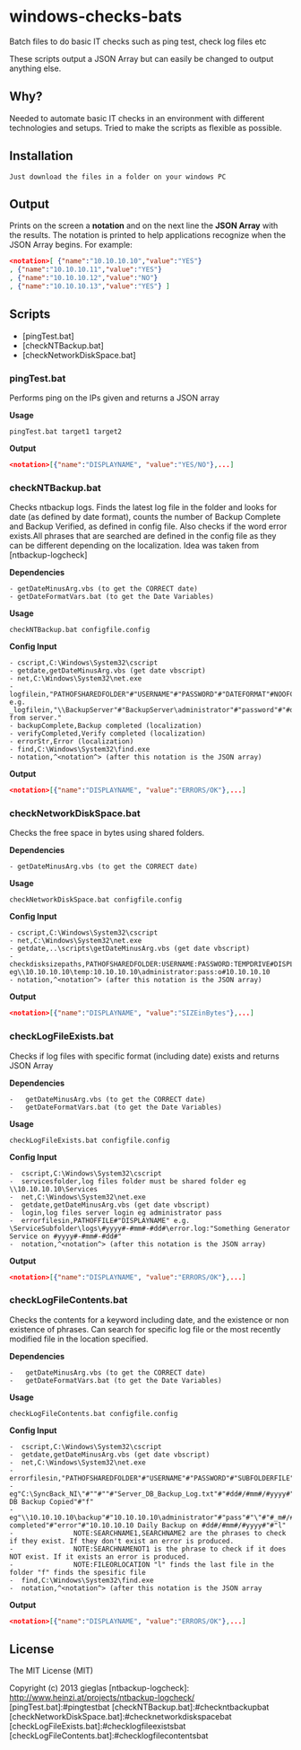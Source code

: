 windows-checks-bats
===================

Batch files to do basic IT checks such as ping test, check log files etc

These scripts output a JSON Array but can easily be changed to output anything else. 

Why?
----

Needed to automate basic IT checks in an environment with different technologies and setups. Tried to make the scripts as flexible as possible. 

Installation
------------

	Just download the files in a folder on your windows PC

Output
------
Prints on the screen a **notation** and on the next line the **JSON Array** with the results. The notation is printed to help applications recognize when the JSON Array begins. 
For example:
 ```json
<notation>[ {"name":"10.10.10.10","value":"YES"} 
, {"name":"10.10.10.11","value":"YES"} 
, {"name":"10.10.10.12","value":"NO"} 
, {"name":"10.10.10.13","value":"YES"} ]
```

Scripts
-------

- [pingTest.bat]
- [checkNTBackup.bat]
- [checkNetworkDiskSpace.bat]

### pingTest.bat

Performs ping on the IPs given and returns a JSON array 

**Usage**

	pingTest.bat target1 target2

**Output**

```json
<notation>[{"name":"DISPLAYNAME", "value":"YES/NO"},...]
```

### checkNTBackup.bat

Checks ntbackup logs. Finds the latest log file in the folder and looks for date (as defined by date format), counts the number of Backup Complete and Backup Verified, as defined in config file. Also checks if the word error exists.All phrases that are searched are defined in the config file as they can be different depending on the localization. 
Idea was taken from [ntbackup-logcheck]

**Dependencies**

    - getDateMinusArg.vbs (to get the CORRECT date)
    - getDateFormatVars.bat (to get the Date Variables)

**Usage**

    checkNTBackup.bat configfile.config

**Config Input**

    - cscript,C:\Windows\System32\cscript
    - getdate,getDateMinusArg.vbs (get date vbscript)
    - net,C:\Windows\System32\net.exe
    - logfilein,"PATHOFSHAREDFOLDER"#"USERNAME"#"PASSWORD"#"DATEFORMAT"#NOOFCOMPLETED"#"NOOFVERIFIED"#"DISPLAYNAME" 
    e.g. _logfilein,"\\BackupServer"#"BackupServer\administrator"#"password"#"#d#/#m#/#yyyy#"#"3"#"0"#"Backups from server."
    - backupComplete,Backup completed (localization)
    - verifyCompleted,Verify completed (localization)
    - errorStr,Error (localization)
    - find,C:\Windows\System32\find.exe
    - notation,^<notation^> (after this notation is the JSON array)

**Output**

```json
<notation>[{"name":"DISPLAYNAME", "value":"ERRORS/OK"},...]
```

### checkNetworkDiskSpace.bat

Checks the free space in bytes using shared folders. 

**Dependencies**

    - getDateMinusArg.vbs (to get the CORRECT date)

**Usage**

    checkNetworkDiskSpace.bat configfile.config

**Config Input**

	- cscript,C:\Windows\System32\cscript
	- net,C:\Windows\System32\net.exe
	- getdate,..\scripts\getDateMinusArg.vbs (get date vbscript)
	- checkdisksizepaths,PATHOFSHAREDFOLDER:USERNAME:PASSWORD:TEMPDRIVE#DISPLAYNAME eg\\10.10.10.10\temp:10.10.10.10\administrator:pass:o#10.10.10.10
	- notation,^<notation^> (after this notation is the JSON array)
	
**Output**

```json
<notation>[{"name":"DISPLAYNAME", "value":"SIZEinBytes"},...]
```

### checkLogFileExists.bat

Checks if log files with specific format (including date) exists and returns JSON Array

**Dependencies**

	-	getDateMinusArg.vbs (to get the CORRECT date)
	-	getDateFormatVars.bat (to get the Date Variables)

**Usage**

    checkLogFileExists.bat configfile.config

**Config Input**

	-  cscript,C:\Windows\System32\cscript
	-  servicesfolder,log files folder must be shared folder eg \\10.10.10.10\Services
	-  net,C:\Windows\System32\net.exe
	-  getdate,getDateMinusArg.vbs (get date vbscript)
	-  login,log files server login eg administrator pass
	-  errorfilesin,PATHOFFILE#"DISPLAYNAME" e.g. \ServiceSubfolder\logs\#yyyy#-#mm#-#dd#\error.log:"Something Generator Service on #yyyy#-#mm#-#dd#" 
	-  notation,^<notation^> (after this notation is the JSON array)
	
**Output**

```json
<notation>[{"name":"DISPLAYNAME", "value":"ERRORS/OK"},...]
```

### checkLogFileContents.bat

Checks the contents for a keyword including date, and the existence or non existence of phrases. Can search for specific log file or the most recently modified file in the location specified.

**Dependencies**

	-	getDateMinusArg.vbs (to get the CORRECT date)
	-	getDateFormatVars.bat (to get the Date Variables)

**Usage**

    checkLogFileContents.bat configfile.config

**Config Input**

	-  cscript,C:\Windows\System32\cscript
	-  getdate,getDateMinusArg.vbs (get date vbscript)
	-  net,C:\Windows\System32\net.exe
	-  errorfilesin,"PATHOFSHAREDFOLDER"#"USERNAME"#"PASSWORD"#"SUBFOLDERFILE"#"SEARCHNAME1"#"SEARCHNAME2"#"SEARCHNAMENOT1"#"DISPLAYNAME"#"FILEORLOCATION" 
	-				eg"C:\SyncBack_NI\"#""#""#"Server_DB_Backup_Log.txt"#"#dd#/#mm#/#yyyy#"#""#"error"#"Server DB Backup Copied"#"f"
	-				eg"\\10.10.10.10\backup"#"10.10.10.10\administrator"#"pass"#"\"#"#_m#/#_d#/#yyyy#"#"Backup completed"#"error"#"10.10.10.10 Daily Backup on #dd#/#mm#/#yyyy#"#"l" 
	-				NOTE:SEARCHNAME1,SEARCHNAME2 are the phrases to check if they exist. If they don't exist an error is produced.
	-				NOTE:SEARCHNAMENOT1 is the phrase to check if it does NOT exist. If it exists an error is produced.
	-				NOTE:FILEORLOCATION "l" finds the last file in the folder "f" finds the spesific file
	-  find,C:\Windows\System32\find.exe
	-  notation,^<notation^> (after this notation is the JSON array
	
**Output**

```json
<notation>[{"name":"DISPLAYNAME", "value":"ERRORS/OK"},...]
```

License
-------

The MIT License (MIT)

Copyright (c) 2013 gieglas
[ntbackup-logcheck]: http://www.heinzi.at/projects/ntbackup-logcheck/
[pingTest.bat]:#pingtestbat
[checkNTBackup.bat]:#checkntbackupbat
[checkNetworkDiskSpace.bat]:#checknetworkdiskspacebat
[checkLogFileExists.bat]:#checklogfileexistsbat
[checkLogFileContents.bat]:#checklogfilecontentsbat